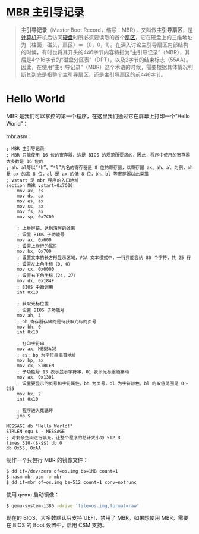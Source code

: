 # [MBR 主引导记录](https://zh.wikipedia.org/zh-cn/%E4%B8%BB%E5%BC%95%E5%AF%BC%E8%AE%B0%E5%BD%95)

> **主引导记录**（Master Boot Record，缩写：MBR），又叫做**主引导扇区**，是[计算机](https://zh.wikipedia.org/wiki/计算机)开机后访问[硬盘](https://zh.wikipedia.org/wiki/硬盘)时所必须要读取的首个[扇区](https://zh.wikipedia.org/wiki/磁盘扇区)，它在硬盘上的三维地址为（柱面，磁头，扇区）＝（0，0，1）。在深入讨论主引导扇区内部结构的时候，有时也将其开头的446字节内容特指为“主引导记录”（MBR），其后是4个16字节的“磁盘分区表”（DPT），以及2字节的结束标志（55AA）。因此，在使用“主引导记录”（MBR）这个术语的时候，需要根据具体情况判断其到底是指整个主引导扇区，还是主引导扇区的前446字节。

# Hello World

MBR 是我们可以掌控的第一个程序，在这里我们通过它在屏幕上打印一个“Hello World”：

mbr.asm：

```assembly
; MBR 主引导记录
; MBR 只能使用 16 位的寄存器，这是 BIOS 的规范所要求的，因此，程序中使用的寄存器大多数是 16 位的
; ah、al等以“*h”、“*l”为名的寄存器是 8 位的寄存器，以寄存器 ax、ah、al 为例，ah 是 ax 的高 8 位，al 是 ax 的低 8 位，bh、bl 等寄存器以此类推
; vstart 是 mbr 程序的入口地址
section MBR vstart=0x7C00
    mov ax, cs
    mov ds, ax
    mov es, ax
    mov ss, ax
    mov fs, ax
    mov sp, 0x7C00

    ; 上卷屏幕，达到清屏的效果
    ; 设置 BIOS 子功能号
    mov ax, 0x600
    ; 设置上卷行的属性
    mov bx, 0x700
    ; 设置文本的长方形显示区域，VGA 文本模式中，一行只能容纳 80 个字符，共 25 行
    ; 设置左上角坐标（0, 0）
    mov cx, 0x0000
    ; 设置右下角坐标（24, 27）
    mov dx, 0x184F
    ; BIOS 中断调用
    int 0x10

    ; 获取光标位置
    ; 设置 BIOS 子功能号
    mov ah, 3
    ; bh 寄存器存储的是待获取光标的页号
    mov bh, 0
    int 0x10

    ; 打印字符串
    mov ax, MESSAGE
    ; es: bp 为字符串串首地址
    mov bp, ax
    mov cx, STRLEN
    ; 子功能号 13 表示显示字符串，01 表示光标跟随移动
    mov ax, 0x1301
    ; 设置要显示的页号和字符属性，bh 为页号，bl 为字符颜色，bl 的取值范围是 0～255
    mov bx, 2
    int 0x10

    ; 程序进入死循环
    jmp $

MESSAGE db "Hello World!"
STRLEN equ $ - MESSAGE
; 对剩余空间进行填充，让整个程序的总计大小为 512 B
times 510-($-$$) db 0
db 0x55, 0xAA
```

制作一个只包行 MBR 的镜像文件：

```bash
$ dd if=/dev/zero of=os.img bs=1MB count=1
$ nasm mbr.asm -o mbr
$ dd if=mbr of=os.img bs=512 count=1 conv=notrunc
```

使用 qemu 启动镜像：

```bash
$ qemu-system-i386 -drive 'file=os.img,format=raw'
```

现在的 BIOS，大多数默认只支持 UEFI，禁用了 MBR。如果想使用 MBR，需要在 BIOS 的 Boot 设置中，启用 CSM 支持。
